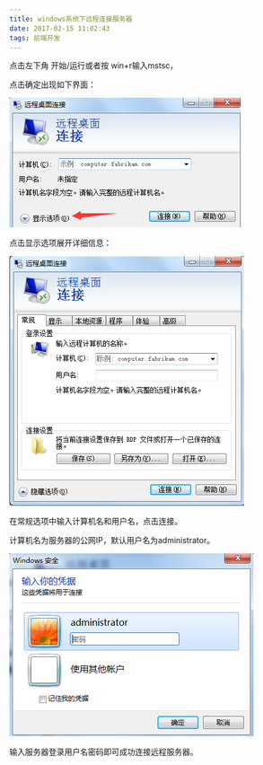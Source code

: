 ```yaml
---
title: windows系统下远程连接服务器
date: 2017-02-15 11:02:43
tags: 前端开发
---
```


点击左下角 开始/运行或者按 win+r输入mstsc，

点击确定出现如下界面：
<!--more-->
![server](server/1.png)

点击显示选项展开详细信息：

![server](server/2.png)

在常规选项中输入计算机名和用户名，点击连接。

计算机名为服务器的公网IP，默认用户名为administrator。

![server](server/3.png)

输入服务器登录用户名密码即可成功连接远程服务器。